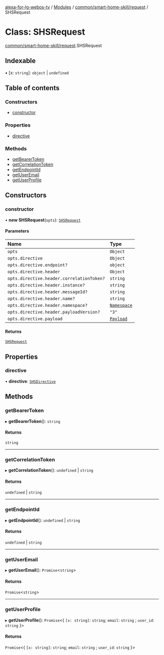 [alexa-for-lg-webos-tv](../README.md) / [Modules](../modules.md) / [common/smart-home-skill/request](../modules/common_smart_home_skill_request.md) / SHSRequest

# Class: SHSRequest

[common/smart-home-skill/request](../modules/common_smart_home_skill_request.md).SHSRequest

## Indexable

▪ [x: `string`]: `object` \| `undefined`

## Table of contents

### Constructors

- [constructor](common_smart_home_skill_request.SHSRequest.md#constructor)

### Properties

- [directive](common_smart_home_skill_request.SHSRequest.md#directive)

### Methods

- [getBearerToken](common_smart_home_skill_request.SHSRequest.md#getbearertoken)
- [getCorrelationToken](common_smart_home_skill_request.SHSRequest.md#getcorrelationtoken)
- [getEndpointId](common_smart_home_skill_request.SHSRequest.md#getendpointid)
- [getUserEmail](common_smart_home_skill_request.SHSRequest.md#getuseremail)
- [getUserProfile](common_smart_home_skill_request.SHSRequest.md#getuserprofile)

## Constructors

### constructor

• **new SHSRequest**(`opts`): [`SHSRequest`](common_smart_home_skill_request.SHSRequest.md)

#### Parameters

| Name | Type |
| :------ | :------ |
| `opts` | `Object` |
| `opts.directive` | `Object` |
| `opts.directive.endpoint?` | `object` |
| `opts.directive.header` | `Object` |
| `opts.directive.header.correlationToken?` | `string` |
| `opts.directive.header.instance?` | `string` |
| `opts.directive.header.messageId?` | `string` |
| `opts.directive.header.name?` | `string` |
| `opts.directive.header.namespace?` | [`Namespace`](../modules/common_smart_home_skill_request.SHSDirective.Header.md#namespace) |
| `opts.directive.header.payloadVersion?` | ``"3"`` |
| `opts.directive.payload` | [`Payload`](../interfaces/common_smart_home_skill_request.SHSDirective.Payload.md) |

#### Returns

[`SHSRequest`](common_smart_home_skill_request.SHSRequest.md)

## Properties

### directive

• **directive**: [`SHSDirective`](../interfaces/common_smart_home_skill_request.SHSDirective-1.md)

## Methods

### getBearerToken

▸ **getBearerToken**(): `string`

#### Returns

`string`

___

### getCorrelationToken

▸ **getCorrelationToken**(): `undefined` \| `string`

#### Returns

`undefined` \| `string`

___

### getEndpointId

▸ **getEndpointId**(): `undefined` \| `string`

#### Returns

`undefined` \| `string`

___

### getUserEmail

▸ **getUserEmail**(): `Promise`\<`string`\>

#### Returns

`Promise`\<`string`\>

___

### getUserProfile

▸ **getUserProfile**(): `Promise`\<\{ `[x: string]`: `string`; `email`: `string` ; `user_id`: `string`  }\>

#### Returns

`Promise`\<\{ `[x: string]`: `string`; `email`: `string` ; `user_id`: `string`  }\>
